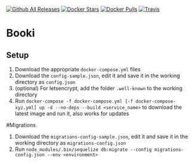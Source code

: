 [![Github All Releases](https://img.shields.io/github/downloads/hexcodech/booki/total.svg)]()
[![Docker Stars](https://img.shields.io/docker/stars/hexcode/booki.svg)]()
[![Docker Pulls](https://img.shields.io/docker/pulls/hexcode/booki.svg)]()
[![Travis](https://img.shields.io/travis/hexcodech/booki.svg)]()

# Booki

## Setup
1. Download the appropriate `docker-compose.yml` files
2. Download the `config-sample.json`, edit it and save it in the working directory as `config.json`
3. (optional) For letsencrypt, add the folder `.well-known` to the working directory
4. Run `docker-compose -f docker-compose.yml [-f docker-compose-xyz.yml] up -d --no-deps --build <service_name>` to download the latest image and run it, also works for updates

#Migrations
1. Download the `migrations-config-sample.json`, edit it and save it in the working directory as `migrations-config.json`
2. Run `node_modules/.bin/sequelize db:migrate --config migrations-config.json --env <environment>`
